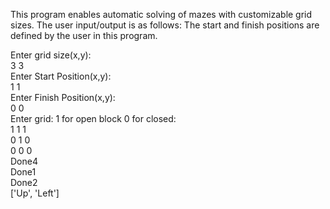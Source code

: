 This program enables automatic solving of mazes with customizable grid sizes. The user input/output is as follows:
The start and finish positions are defined by the user in this program.<br>

Enter grid size(x,y): <br>
3 3 <br>
Enter Start Position(x,y): <br>
1 1 <br>
Enter Finish Position(x,y): <br>
0 0 <br>
Enter grid: 1 for open block 0 for closed: <br>
1 1 1 <br>
0 1 0 <br>
0 0 0 <br>
Done4 <br>
Done1 <br>
Done2 <br>
['Up', 'Left'] <br>
 
